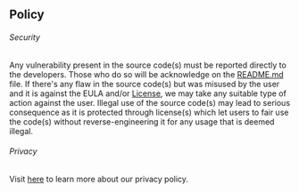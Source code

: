 ## Policy
###### Security 
Any vulnerability present in the source code(s) must be reported directly to the developers. Those who do so will be acknowledge on the [README.md](https://github.com/yewshanooi/skye/blob/main/README.md) file. If there's any flaw in the source code(s) but was misused by the user and it is against the EULA and/or [License](https://github.com/yewshanooi/skye/blob/main/LICENSE), we may take any suitable type of action against the user. Illegal use of the source code(s) may lead to serious consequence as it is protected through license(s) which let users to fair use the code(s) without reverse-engineering it for any usage that is deemed illegal.

###### Privacy
Visit [here](https://skyebot.weebly.com/privacy.html) to learn more about our privacy policy.